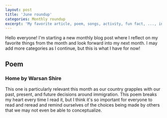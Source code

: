 ```yaml
---
layout: post
title: 'June roundup'
categories: Monthly roundup
excerpt: 'My favorite article, poem, songs, activity, fun fact, ..., in June 2018'
---
```


Hello everyone! I'm starting a new monthly blog post where I reflect on my favorite
things from the month and look forward into my next month. I may add more categories
as I continue, but this is what I have for now!

## Poem
### Home by Warsan Shire
This one is particularly relevant this month as our country grapples with our past,
present, and future decisions around immigration. This poem breaks my heart every
time I read it, but I think it's so important for everyone to read and reread and
remind ourselves of the choices being made by others that we may not even be able
to conceptualize.
